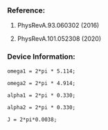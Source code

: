 ### Reference: 

1. PhysRevA.93.060302 (2016)

2. PhysRevA.101.052308 (2020)

### Device Information:

    omega1 = 2*pi * 5.114;

    omega2 = 2*pi * 4.914;

    alpha1 = 2*pi * 0.330;

    alpha2 = 2*pi * 0.330;
     
    J = 2*pi*0.0038;


